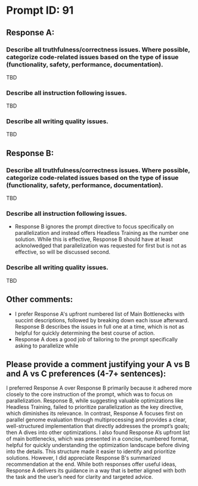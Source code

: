 # Prompt ID: 91


## Response A:

### Describe all truthfulness/correctness issues. Where possible, categorize code-related issues based on the type of issue (functionality, safety, performance, documentation).
TBD

### Describe all instruction following issues.
TBD

### Describe all writing quality issues.
TBD

## Response B:


### Describe all truthfulness/correctness issues. Where possible, categorize code-related issues based on the type of issue (functionality, safety, performance, documentation).
TBD

### Describe all instruction following issues.
- Response B ignores the prompt directive to focus specifically on parallelization and instead offers Headless Training as the number one solution. While this is effective, Response B should have at least acknolwedged that parallelization was requested for first but is not as effective, so will be discussed second.

### Describe all writing quality issues.
TBD


## Other comments:
- I prefer Response A's upfront numbered list of Main Bottlenecks with succint descriptions, followed by breaking down each issue afterward. Response B describes the issues in full one at a time, which is not as helpful for quickly determining the best course of action.
- Response A does a good job of tailoring to the prompt specifically asking to parallelize while


## Please provide a comment justifying your A vs B and A vs C preferences (4-7+ sentences):
I preferred Response A over Response B primarily because it adhered more closely to the core instruction of the prompt, which was to focus on parallelization. Response B, while suggesting valuable optimizations like Headless Training, failed to prioritize parallelization as the key directive, which diminishes its relevance. In contrast, Response A focuses first on parallel genome evaluation through multiprocessing and provides a clear, well-structured implementation that directly addresses the prompt’s goals; then A dives into other optimizations. I also found Response A’s upfront list of main bottlenecks, which was presented in a concise, numbered format, helpful for quickly understanding the optimization landscape before diving into the details. This structure made it easier to identify and prioritize solutions. However, I did appreciate Response B's summarized recommendation at the end. While both responses offer useful ideas, Response A delivers its guidance in a way that is better aligned with both the task and the user’s need for clarity and targeted advice.








